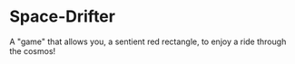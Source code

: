 # Space-Drifter
A "game" that allows you, a sentient red rectangle, to enjoy a ride through the cosmos! 
